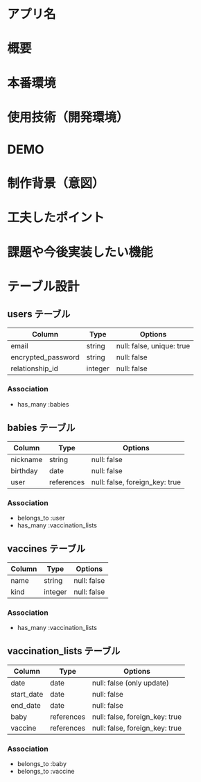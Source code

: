 # アプリ名

# 概要

# 本番環境

# 使用技術（開発環境）

# DEMO

# 制作背景（意図）

# 工夫したポイント

# 課題や今後実装したい機能

# テーブル設計

## users テーブル

| Column             | Type    | Options                   |
| ------------------ | ------- | ------------------------- |
| email              | string  | null: false, unique: true |
| encrypted_password | string  | null: false               |
| relationship_id    | integer | null: false               |

### Association

- has_many :babies

## babies テーブル

| Column   | Type       | Options                        |
| -------- | ---------- | ------------------------------ |
| nickname | string     | null: false                    |
| birthday | date       | null: false                    |
| user     | references | null: false, foreign_key: true |

### Association

- belongs_to :user
- has_many :vaccination_lists

## vaccines テーブル

| Column | Type    | Options     |
| ------ | ------- | ----------- |
| name   | string  | null: false |
| kind   | integer | null: false |

### Association

- has_many :vaccination_lists

## vaccination_lists テーブル

| Column     | Type       | Options                        |
| ---------- | ---------- | ------------------------------ |
| date       | date       | null: false (only update)      |
| start_date | date       | null: false                    |
| end_date   | date       | null: false                    |
| baby       | references | null: false, foreign_key: true |
| vaccine    | references | null: false, foreign_key: true |

### Association

- belongs_to :baby
- belongs_to :vaccine
